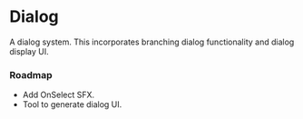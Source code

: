 # Dialog

A dialog system. This incorporates branching dialog functionality and dialog display UI.

### Roadmap

* Add OnSelect SFX.
* Tool to generate dialog UI.

